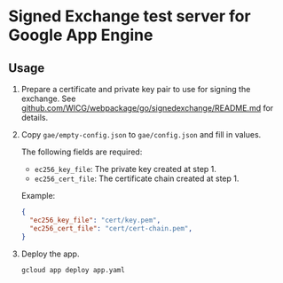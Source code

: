 # Signed Exchange test server for Google App Engine

## Usage

1. Prepare a certificate and private key pair to use for signing the exchange. See [github.com/WICG/webpackage/go/signedexchange/README.md](https://github.com/WICG/webpackage/tree/master/go/signedexchange) for details.

2. Copy `gae/empty-config.json` to `gae/config.json` and fill in values.

   The following fields are required:

   - `ec256_key_file`: The private key created at step 1.
   - `ec256_cert_file`: The certificate chain created at step 1.

   Example:

   ```json
   {
     "ec256_key_file": "cert/key.pem",
     "ec256_cert_file": "cert/cert-chain.pem",
   }
   ```

3. Deploy the app.

   `gcloud app deploy app.yaml`
